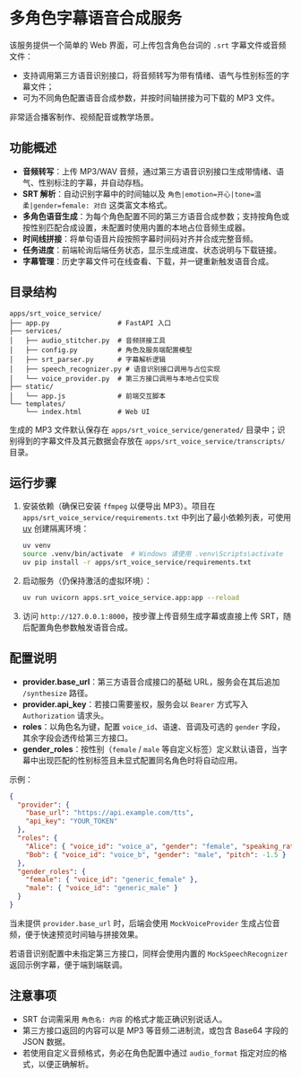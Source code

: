 # 多角色字幕语音合成服务

该服务提供一个简单的 Web 界面，可上传包含角色台词的 `.srt` 字幕文件或音频文件：

- 支持调用第三方语音识别接口，将音频转写为带有情绪、语气与性别标签的字幕文件；
- 可为不同角色配置语音合成参数，并按时间轴拼接为可下载的 MP3 文件。

非常适合播客制作、视频配音或教学场景。

## 功能概述

- **音频转写**：上传 MP3/WAV 音频，通过第三方语音识别接口生成带情绪、语气、性别标注的字幕，并自动存档。
- **SRT 解析**：自动识别字幕中的时间轴以及 `角色|emotion=开心|tone=温柔|gender=female: 对白` 这类富文本格式。
- **多角色语音生成**：为每个角色配置不同的第三方语音合成参数；支持按角色或按性别匹配合成设置，未配置时使用内置的本地占位音频生成器。
- **时间线拼接**：将单句语音片段按照字幕时间码对齐并合成完整音频。
- **任务进度**：前端轮询后端任务状态，显示生成进度、状态说明与下载链接。
- **字幕管理**：历史字幕文件可在线查看、下载，并一键重新触发语音合成。

## 目录结构

```text
apps/srt_voice_service/
├── app.py                 # FastAPI 入口
├── services/
│   ├── audio_stitcher.py  # 音频拼接工具
│   ├── config.py          # 角色及服务端配置模型
│   ├── srt_parser.py      # 字幕解析逻辑
│   ├── speech_recognizer.py # 语音识别接口调用与占位实现
│   └── voice_provider.py  # 第三方接口调用与本地占位实现
├── static/
│   └── app.js             # 前端交互脚本
└── templates/
    └── index.html         # Web UI
```

生成的 MP3 文件默认保存在 `apps/srt_voice_service/generated/` 目录中；识别得到的字幕文件及其元数据会存放在 `apps/srt_voice_service/transcripts/` 目录。

## 运行步骤

1. 安装依赖（确保已安装 `ffmpeg` 以便导出 MP3）。项目在 `apps/srt_voice_service/requirements.txt`
   中列出了最小依赖列表，可使用 [uv](https://github.com/astral-sh/uv) 创建隔离环境：

   ```bash
   uv venv
   source .venv/bin/activate  # Windows 请使用 .venv\Scripts\activate
   uv pip install -r apps/srt_voice_service/requirements.txt
   ```

2. 启动服务（仍保持激活的虚拟环境）：

   ```bash
   uv run uvicorn apps.srt_voice_service.app:app --reload
   ```

3. 访问 `http://127.0.0.1:8000`，按步骤上传音频生成字幕或直接上传 SRT，随后配置角色参数触发语音合成。

## 配置说明

- **provider.base_url**：第三方语音合成接口的基础 URL，服务会在其后追加 `/synthesize` 路径。
- **provider.api_key**：若接口需要鉴权，服务会以 `Bearer` 方式写入 `Authorization` 请求头。
- **roles**：以角色名为键，配置 `voice_id`、语速、音调及可选的 `gender` 字段，其余字段会透传给第三方接口。
- **gender_roles**：按性别（`female` / `male` 等自定义标签）定义默认语音，当字幕中出现匹配的性别标签且未显式配置同名角色时将自动应用。

示例：

```json
{
  "provider": {
    "base_url": "https://api.example.com/tts",
    "api_key": "YOUR_TOKEN"
  },
  "roles": {
    "Alice": { "voice_id": "voice_a", "gender": "female", "speaking_rate": 1.05 },
    "Bob": { "voice_id": "voice_b", "gender": "male", "pitch": -1.5 }
  },
  "gender_roles": {
    "female": { "voice_id": "generic_female" },
    "male": { "voice_id": "generic_male" }
  }
}
```

当未提供 `provider.base_url` 时，后端会使用 `MockVoiceProvider` 生成占位音频，便于快速预览时间轴与拼接效果。

若语音识别配置中未指定第三方接口，同样会使用内置的 `MockSpeechRecognizer` 返回示例字幕，便于端到端联调。

## 注意事项

- SRT 台词需采用 `角色名: 内容` 的格式才能正确识别说话人。
- 第三方接口返回的内容可以是 MP3 等音频二进制流，或包含 Base64 字段的 JSON 数据。
- 若使用自定义音频格式，务必在角色配置中通过 `audio_format` 指定对应的格式，以便正确解析。

